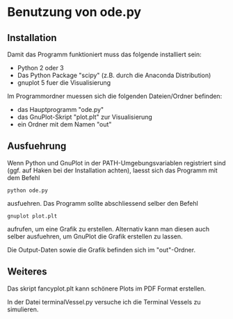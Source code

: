 # Benutzung von ode.py

## Installation
Damit das Programm funktioniert muss das folgende installiert sein:
- Python 2 oder 3
- Das Python Package "scipy" (z.B. durch die Anaconda Distribution)
- gnuplot 5 fuer die Visualisierung


Im Programmordner muessen sich die folgenden Dateien/Ordner befinden:
- das Hauptprogramm "ode.py"
- das GnuPlot-Skript "plot.plt" zur Visualisierung
- ein Ordner mit dem Namen "out"

## Ausfuehrung
Wenn Python und GnuPlot in der PATH-Umgebungsvariablen registriert sind (ggf. auf Haken bei der Installation achten), laesst sich das Programm mit dem Befehl

	python ode.py

ausfuehren.
Das Programm sollte abschliessend selber den Befehl

	gnuplot plot.plt

aufrufen, um eine Grafik zu erstellen. Alternativ kann man diesen auch selber ausfuehren, um GnuPlot die Grafik erstellen zu lassen.


Die Output-Daten sowie die Grafik befinden sich im "out"-Ordner.


## Weiteres
Das skript fancyplot.plt kann schönere Plots im PDF Format erstellen.

In der Datei terminalVessel.py versuche ich die Terminal Vessels zu simulieren.
